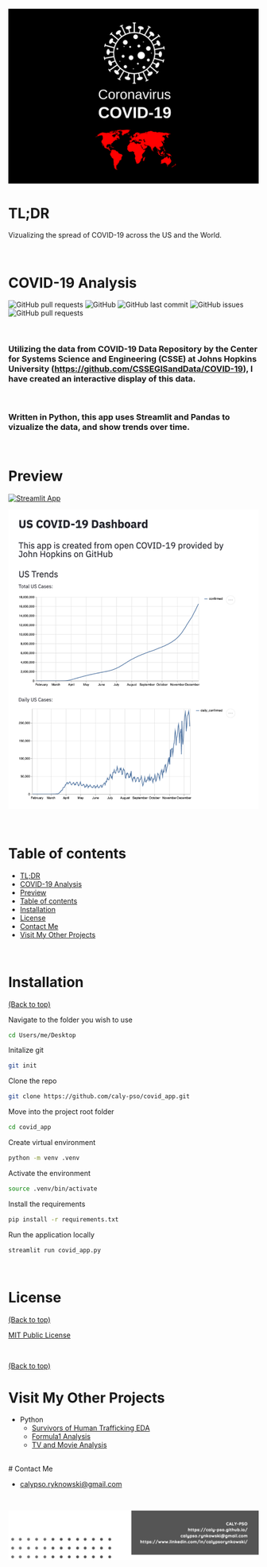 <!-- Add banner here -->

![Banner](https://github.com/caly-pso/covid_app/blob/main/img/covid.png)

# TL;DR

Vizualizing the spread of COVID-19 across the US and the World.

<br>

# COVID-19 Analysis

<!-- buttons -->
<!-- https://shields.io/ -->

![GitHub pull requests](https://img.shields.io/github/languages/top/caly-pso/covid_app?style=flat-square)
![GitHub](https://img.shields.io/github/repo-size/caly-pso/covid_app?style=flat-square)
![GitHub last commit](https://img.shields.io/github/last-commit/caly-pso/covid_app?style=flat-square)
![GitHub issues](https://img.shields.io/github/issues-raw/caly-pso/covid_app?style=flat-square)
![GitHub pull requests](https://img.shields.io/github/issues-pr/caly-pso/covid_app?style=flat-square)

<br>

<!-- project in breif -->
<!-- Background
Problem Statement
Data Description -->

### Utilizing the data from COVID-19 Data Repository by the Center for Systems Science and Engineering (CSSE) at Johns Hopkins University (https://github.com/CSSEGISandData/COVID-19), I have created an interactive display of this data.

<br>

### Written in Python, this app uses Streamlit and Pandas to vizualize the data, and show trends over time.

<br>

# Preview

<!-- project preview -->

[![Streamlit App](https://static.streamlit.io/badges/streamlit_badge_black_white.svg)](https://share.streamlit.io/caly-pso/covid_app/main/covid_dashboard.py)

![COVID Dashboard](https://github.com/caly-pso/covid_app/blob/main/img/dashboard.png)

<br>

# Table of contents

- [TL;DR](#tl;dr)
- [COVID-19 Analysis](#covid-19-analysis)
- [Preview](#preview)
- [Table of contents](#table-of-contents)
- [Installation](#installation)
- [License](#license)
- [Contact Me](#contact-me)
- [Visit My Other Projects](#visit-my-other-projects)

<br>

# Installation

[(Back to top)](#table-of-contents)

Navigate to the folder you wish to use

```bash
cd Users/me/Desktop
```

Initalize git

```bash
git init
```

Clone the repo

```bash
git clone https://github.com/caly-pso/covid_app.git
```

Move into the project root folder

```bash
cd covid_app
```

Create virtual environment

```bash
python -m venv .venv
```

Activate the environment

```bash
source .venv/bin/activate
```

Install the requirements

```bash
pip install -r requirements.txt
```

Run the application locally

```bash
streamlit run covid_app.py
```

<br>

<!-- # Development

[(Back to top)](#table-of-contents)

To modify this application, you need to open up the covid_app.py files, and the fuction and graphing python files. To

<br> -->

# License

[(Back to top)](#table-of-contents)

[MIT Public License](https://github.com/caly-pso/covid_app/blob/main/LICENSE.md)

<br>

[(Back to top)](#table-of-contents)

<!-- Add the footer here -->

# Visit My Other Projects

- Python
  - [Survivors of Human Trafficking EDA](https://github.com/caly-pso/EDA_trafficking_survivors)
  - [Formula1 Analysis](https://github.com/caly-pso/formula1_analysis)
  - [TV and Movie Analysis](https://github.com/caly-pso/moviesmoviesmovies_and_tv)

<br>
# Contact Me

- calypso.ryknowski@gmail.com

<br>

[![Footer](https://github.com/caly-pso/covid_app/blob/main/img/footer.png)](#contact-me)
